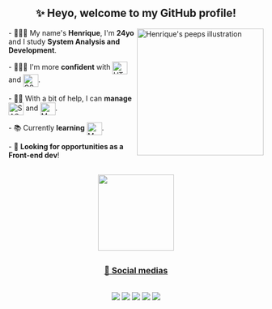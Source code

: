 <div align="center">
  
  ## ✨ Heyo, welcome to my GitHub profile!
  
</div>

<img src="https://assets.website-files.com/5e51c674258ffe10d286d30a/5e535a83d3992372c25556b9_peep-76.svg" min-width="300px" max-width="300px" width="250px" align="right" alt="Henrique's peeps illustration" />

<p align="left">
  - 🙋🏾‍♂️ My name's <strong>Henrique</strong>, I'm <strong>24yo</strong> and I study <strong>System Analysis and Development</strong>.
</p>

<p align="left">
  - 👨🏾‍💻 I'm more <strong>confident</strong> with
      <img align="center" alt="HTML" height="25" width="30" src="https://cdn.jsdelivr.net/gh/devicons/devicon/icons/html5/html5-plain-wordmark.svg"/> and
      <img align="center" alt="CSS" height="25" width="30" src="https://cdn.jsdelivr.net/gh/devicons/devicon/icons/css3/css3-plain-wordmark.svg" />.
</p>

<p align="left">
  - 👊🏾 With a bit of help, I can <strong>manage</strong>
      <img align="center" alt="SASS" height="25" width="30" src="https://cdn.jsdelivr.net/gh/devicons/devicon/icons/sass/sass-original.svg" /> and
      <img align="center" alt="MySQL" height="25" width="30" src="https://cdn.jsdelivr.net/gh/devicons/devicon/icons/mysql/mysql-plain.svg" />.
</p>

<p align="left">
  - 📚 Currently <strong>learning</strong> <img align="center" alt="MySQL" height="25" width="30" src="https://cdn.jsdelivr.net/gh/devicons/devicon/icons/javascript/javascript-plain.svg" />.
</p>

<p align="left">
  - 🔎 <strong>Looking for opportunities as a Front-end dev</strong>!
</p>

##
  
<div align="center">
  <a href="https://github.com/dxthko">
  <img height="150em" src="https://github-readme-stats.vercel.app/api/top-langs/?username=dxthko&layout=compact&langs_count=7&theme=dracula"/>
</div>

##

<div align="center">
  
  ### 🔗 Social medias
  
</div>
<br>
<div align="center">
  <a href="https://www.linkedin.com/in/hsp/" target="_blank" alt="Meu Linkedin"> <img src="https://img.shields.io/badge/LinkedIn-673ab7?style=for-the-badge&logo=linkedin&logoColor=white" /></a>
  <a href="https://twitter.com/dxthko" target="_blank" alt="Meu Twitter"> <img src="https://img.shields.io/badge/Twitter-522e92?style=for-the-badge&logo=twitter&logoColor=white" /></a>
  <a href="https://www.instagram.com/irythill/" target="_blank" alt="Meu Instagram"> <img src="https://img.shields.io/badge/Instagram-3e236e?style=for-the-badge&logo=instagram&logoColor=white"></a>
  <a href="https://www.facebook.com/eswyr" target="_blank" alt="Meu Facebook"> <img src="https://img.shields.io/badge/Facebook-522e92?style=for-the-badge&logo=facebook&logoColor=white"></a>
  <a href="mailto:h.sp97@hotmail.com" target="_blank" alt="Meu E-mail"> <img src="https://img.shields.io/badge/Microsoft_Outlook-673ab7?style=for-the-badge&logo=microsoft-outlook&logoColor=white"></a>
</div>

